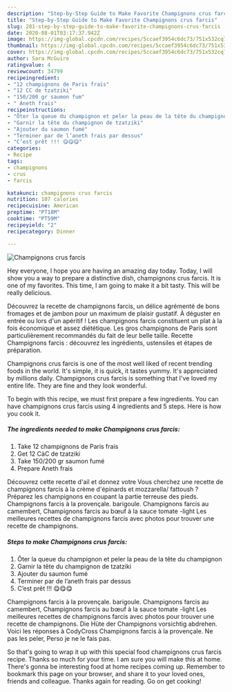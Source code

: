 ```yaml
---
description: "Step-by-Step Guide to Make Favorite Champignons crus farcis"
title: "Step-by-Step Guide to Make Favorite Champignons crus farcis"
slug: 281-step-by-step-guide-to-make-favorite-champignons-crus-farcis
date: 2020-08-01T03:17:37.942Z
image: https://img-global.cpcdn.com/recipes/5ccaef3954c6dc73/751x532cq70/champignons-crus-farcis-photo-principale-de-la-recette.jpg
thumbnail: https://img-global.cpcdn.com/recipes/5ccaef3954c6dc73/751x532cq70/champignons-crus-farcis-photo-principale-de-la-recette.jpg
cover: https://img-global.cpcdn.com/recipes/5ccaef3954c6dc73/751x532cq70/champignons-crus-farcis-photo-principale-de-la-recette.jpg
author: Sara McGuire
ratingvalue: 4
reviewcount: 34799
recipeingredient:
- "12 champignons de Paris frais"
- "12 CC de tzatziki"
- "150/200 gr saumon fum"
- " Aneth frais"
recipeinstructions:
- "Ôter la queue du champignon et peler la peau de la tête du champignon"
- "Garnir la tête du champignon de tzatziki"
- "Ajouter du saumon fumé"
- "Terminer par de l’aneth frais par dessus"
- "C’est prêt !!! 😋😋😋"
categories:
- Recipe
tags:
- champignons
- crus
- farcis

katakunci: champignons crus farcis 
nutrition: 107 calories
recipecuisine: American
preptime: "PT18M"
cooktime: "PT59M"
recipeyield: "2"
recipecategory: Dinner

---
```



![Champignons crus farcis](https://img-global.cpcdn.com/recipes/5ccaef3954c6dc73/751x532cq70/champignons-crus-farcis-photo-principale-de-la-recette.jpg)

Hey everyone, I hope you are having an amazing day today. Today, I will show you a way to prepare a distinctive dish, champignons crus farcis. It is one of my favorites. This time, I am going to make it a bit tasty. This will be really delicious.

Découvrez la recette de champignons farcis, un délice agrémenté de bons fromages et de jambon pour un maximum de plaisir gustatif. À déguster en entrée ou lors d&#39;un apéritif ! Les champignons farcis constituent un plat à la fois économique et assez diététique. Les gros champignons de Paris sont particulièrement recommandés du fait de leur belle taille. Recette Champignons farcis : découvrez les ingrédients, ustensiles et étapes de préparation.

Champignons crus farcis is one of the most well liked of recent trending foods in the world. It's simple, it is quick, it tastes yummy. It's appreciated by millions daily. Champignons crus farcis is something that I've loved my entire life. They are fine and they look wonderful.


To begin with this recipe, we must first prepare a few ingredients. You can have champignons crus farcis using 4 ingredients and 5 steps. Here is how you cook it.

<!--inarticleads1-->

##### The ingredients needed to make Champignons crus farcis:

1. Take 12 champignons de Paris frais
1. Get 12 CàC de tzatziki
1. Take 150/200 gr saumon fumé
1. Prepare  Aneth frais


Découvrez cette recette d&#39;ail et donnez votre Vous cherchez une recette de champignons farcis à la crème d&#39;épinards et mozzarella/ fattoush ? Préparez les champignons en coupant la partie terreuse des pieds. Champignons farcis à la provençale. barigoule. Champignons farcis au camembert, Champignons farcis au bœuf à la sauce tomate -light Les meilleures recettes de champignons farcis avec photos pour trouver une recette de champignons. 

<!--inarticleads2-->

##### Steps to make Champignons crus farcis:

1. Ôter la queue du champignon et peler la peau de la tête du champignon
1. Garnir la tête du champignon de tzatziki
1. Ajouter du saumon fumé
1. Terminer par de l’aneth frais par dessus
1. C’est prêt !!! 😋😋😋


Champignons farcis à la provençale. barigoule. Champignons farcis au camembert, Champignons farcis au bœuf à la sauce tomate -light Les meilleures recettes de champignons farcis avec photos pour trouver une recette de champignons. Die Hüte der Champignons vorsichtig abdrehen. Voici les réponses à CodyCross Champignons farcis à la provençale. Ne pas les peler, Perso je ne le fais pas. 

So that's going to wrap it up with this special food champignons crus farcis recipe. Thanks so much for your time. I am sure you will make this at home. There's gonna be interesting food at home recipes coming up. Remember to bookmark this page on your browser, and share it to your loved ones, friends and colleague. Thanks again for reading. Go on get cooking!
